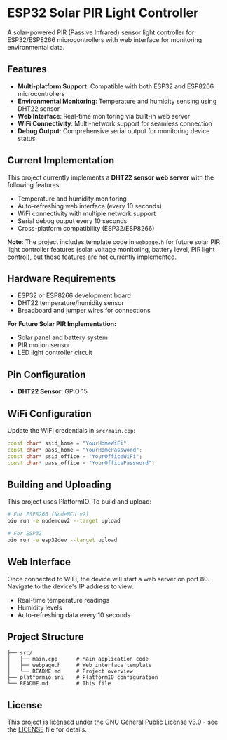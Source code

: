 # ESP32 Solar PIR Light Controller

A solar-powered PIR (Passive Infrared) sensor light controller for ESP32/ESP8266 microcontrollers with web interface for monitoring environmental data.

## Features

- **Multi-platform Support**: Compatible with both ESP32 and ESP8266 microcontrollers
- **Environmental Monitoring**: Temperature and humidity sensing using DHT22 sensor
- **Web Interface**: Real-time monitoring via built-in web server
- **WiFi Connectivity**: Multi-network support for seamless connection
- **Debug Output**: Comprehensive serial output for monitoring device status

## Current Implementation

This project currently implements a **DHT22 sensor web server** with the following features:
- Temperature and humidity monitoring
- Auto-refreshing web interface (every 10 seconds)
- WiFi connectivity with multiple network support
- Serial debug output every 10 seconds
- Cross-platform compatibility (ESP32/ESP8266)

**Note**: The project includes template code in `webpage.h` for future solar PIR light controller features (solar voltage monitoring, battery level, PIR light control), but these features are not currently implemented.

## Hardware Requirements

- ESP32 or ESP8266 development board
- DHT22 temperature/humidity sensor
- Breadboard and jumper wires for connections

**For Future Solar PIR Implementation:**
- Solar panel and battery system 
- PIR motion sensor
- LED light controller circuit

## Pin Configuration

- **DHT22 Sensor**: GPIO 15

## WiFi Configuration

Update the WiFi credentials in `src/main.cpp`:

```cpp
const char* ssid_home = "YourHomeWiFi";
const char* pass_home = "YourHomePassword";
const char* ssid_office = "YourOfficeWiFi";
const char* pass_office = "YourOfficePassword";
```

## Building and Uploading

This project uses PlatformIO. To build and upload:

```bash
# For ESP8266 (NodeMCU v2)
pio run -e nodemcuv2 --target upload

# For ESP32
pio run -e esp32dev --target upload
```

## Web Interface

Once connected to WiFi, the device will start a web server on port 80. Navigate to the device's IP address to view:

- Real-time temperature readings
- Humidity levels
- Auto-refreshing data every 10 seconds

## Project Structure

```
├── src/
│   ├── main.cpp      # Main application code
│   ├── webpage.h     # Web interface template
│   └── README.md     # Project overview
├── platformio.ini    # PlatformIO configuration
└── README.md         # This file
```

## License

This project is licensed under the GNU General Public License v3.0 - see the [LICENSE](LICENSE) file for details.